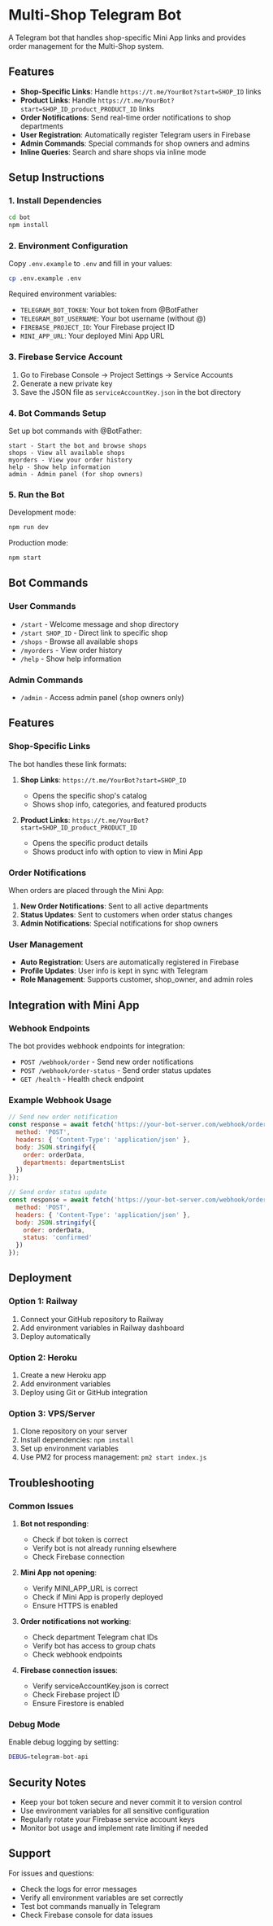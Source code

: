 # Multi-Shop Telegram Bot

A Telegram bot that handles shop-specific Mini App links and provides order management for the Multi-Shop system.

## Features

- **Shop-Specific Links**: Handle `https://t.me/YourBot?start=SHOP_ID` links
- **Product Links**: Handle `https://t.me/YourBot?start=SHOP_ID_product_PRODUCT_ID` links
- **Order Notifications**: Send real-time order notifications to shop departments
- **User Registration**: Automatically register Telegram users in Firebase
- **Admin Commands**: Special commands for shop owners and admins
- **Inline Queries**: Search and share shops via inline mode

## Setup Instructions

### 1. Install Dependencies

```bash
cd bot
npm install
```

### 2. Environment Configuration

Copy `.env.example` to `.env` and fill in your values:

```bash
cp .env.example .env
```

Required environment variables:
- `TELEGRAM_BOT_TOKEN`: Your bot token from @BotFather
- `TELEGRAM_BOT_USERNAME`: Your bot username (without @)
- `FIREBASE_PROJECT_ID`: Your Firebase project ID
- `MINI_APP_URL`: Your deployed Mini App URL

### 3. Firebase Service Account

1. Go to Firebase Console → Project Settings → Service Accounts
2. Generate a new private key
3. Save the JSON file as `serviceAccountKey.json` in the bot directory

### 4. Bot Commands Setup

Set up bot commands with @BotFather:

```
start - Start the bot and browse shops
shops - View all available shops
myorders - View your order history
help - Show help information
admin - Admin panel (for shop owners)
```

### 5. Run the Bot

Development mode:
```bash
npm run dev
```

Production mode:
```bash
npm start
```

## Bot Commands

### User Commands

- `/start` - Welcome message and shop directory
- `/start SHOP_ID` - Direct link to specific shop
- `/shops` - Browse all available shops
- `/myorders` - View order history
- `/help` - Show help information

### Admin Commands

- `/admin` - Access admin panel (shop owners only)

## Features

### Shop-Specific Links

The bot handles these link formats:

1. **Shop Links**: `https://t.me/YourBot?start=SHOP_ID`
   - Opens the specific shop's catalog
   - Shows shop info, categories, and featured products

2. **Product Links**: `https://t.me/YourBot?start=SHOP_ID_product_PRODUCT_ID`
   - Opens the specific product details
   - Shows product info with option to view in Mini App

### Order Notifications

When orders are placed through the Mini App:

1. **New Order Notifications**: Sent to all active departments
2. **Status Updates**: Sent to customers when order status changes
3. **Admin Notifications**: Special notifications for shop owners

### User Management

- **Auto Registration**: Users are automatically registered in Firebase
- **Profile Updates**: User info is kept in sync with Telegram
- **Role Management**: Supports customer, shop_owner, and admin roles

## Integration with Mini App

### Webhook Endpoints

The bot provides webhook endpoints for integration:

- `POST /webhook/order` - Send new order notifications
- `POST /webhook/order-status` - Send order status updates
- `GET /health` - Health check endpoint

### Example Webhook Usage

```javascript
// Send new order notification
const response = await fetch('https://your-bot-server.com/webhook/order', {
  method: 'POST',
  headers: { 'Content-Type': 'application/json' },
  body: JSON.stringify({
    order: orderData,
    departments: departmentsList
  })
});

// Send order status update
const response = await fetch('https://your-bot-server.com/webhook/order-status', {
  method: 'POST',
  headers: { 'Content-Type': 'application/json' },
  body: JSON.stringify({
    order: orderData,
    status: 'confirmed'
  })
});
```

## Deployment

### Option 1: Railway

1. Connect your GitHub repository to Railway
2. Add environment variables in Railway dashboard
3. Deploy automatically

### Option 2: Heroku

1. Create a new Heroku app
2. Add environment variables
3. Deploy using Git or GitHub integration

### Option 3: VPS/Server

1. Clone repository on your server
2. Install dependencies: `npm install`
3. Set up environment variables
4. Use PM2 for process management: `pm2 start index.js`

## Troubleshooting

### Common Issues

1. **Bot not responding**:
   - Check if bot token is correct
   - Verify bot is not already running elsewhere
   - Check Firebase connection

2. **Mini App not opening**:
   - Verify MINI_APP_URL is correct
   - Check if Mini App is properly deployed
   - Ensure HTTPS is enabled

3. **Order notifications not working**:
   - Check department Telegram chat IDs
   - Verify bot has access to group chats
   - Check webhook endpoints

4. **Firebase connection issues**:
   - Verify serviceAccountKey.json is correct
   - Check Firebase project ID
   - Ensure Firestore is enabled

### Debug Mode

Enable debug logging by setting:
```bash
DEBUG=telegram-bot-api
```

## Security Notes

- Keep your bot token secure and never commit it to version control
- Use environment variables for all sensitive configuration
- Regularly rotate your Firebase service account keys
- Monitor bot usage and implement rate limiting if needed

## Support

For issues and questions:
- Check the logs for error messages
- Verify all environment variables are set correctly
- Test bot commands manually in Telegram
- Check Firebase console for data issues